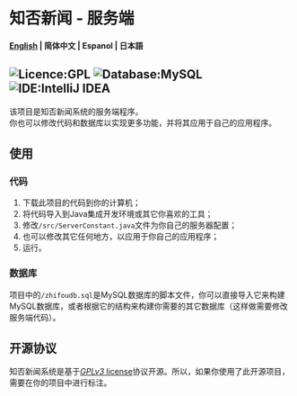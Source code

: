 # 知否新闻 - 服务端
#### [English](https://github.com/Socroty/ZhifouNewsServer/blob/master/README.md) | 简体中文 | Espanol | 日本語
## ![Licence:GPL](https://img.shields.io/badge/Licence-GPL-red) ![Database:MySQL](https://img.shields.io/badge/Database-MySQL-blue) ![IDE:IntelliJ IDEA](https://img.shields.io/badge/IDE-IntelliJ_IDEA-blueviolet)
该项目是知否新闻系统的服务端程序。  
你也可以修改代码和数据库以实现更多功能，并将其应用于自己的应用程序。
## 使用
### 代码
1. 下载此项目的代码到你的计算机；
2. 将代码导入到Java集成开发环境或其它你喜欢的工具；
3. 修改`/src/ServerConstant.java`文件为你自己的服务器配置；
4. 也可以修改其它任何地方，以应用于你自己的应用程序；
5. 运行。
### 数据库
项目中的`/zhifoudb.sql`是MySQL数据库的脚本文件，你可以直接导入它来构建MySQL数据库，或者根据它的结构来构建你需要的其它数据库（这样做需要修改服务端代码）。
## 开源协议
知否新闻系统是基于[*GPLv3* license](https://www.gnu.org/licenses/gpl-3.0.en.html)协议开源。所以，如果你使用了此开源项目，需要在你的项目中进行标注。
